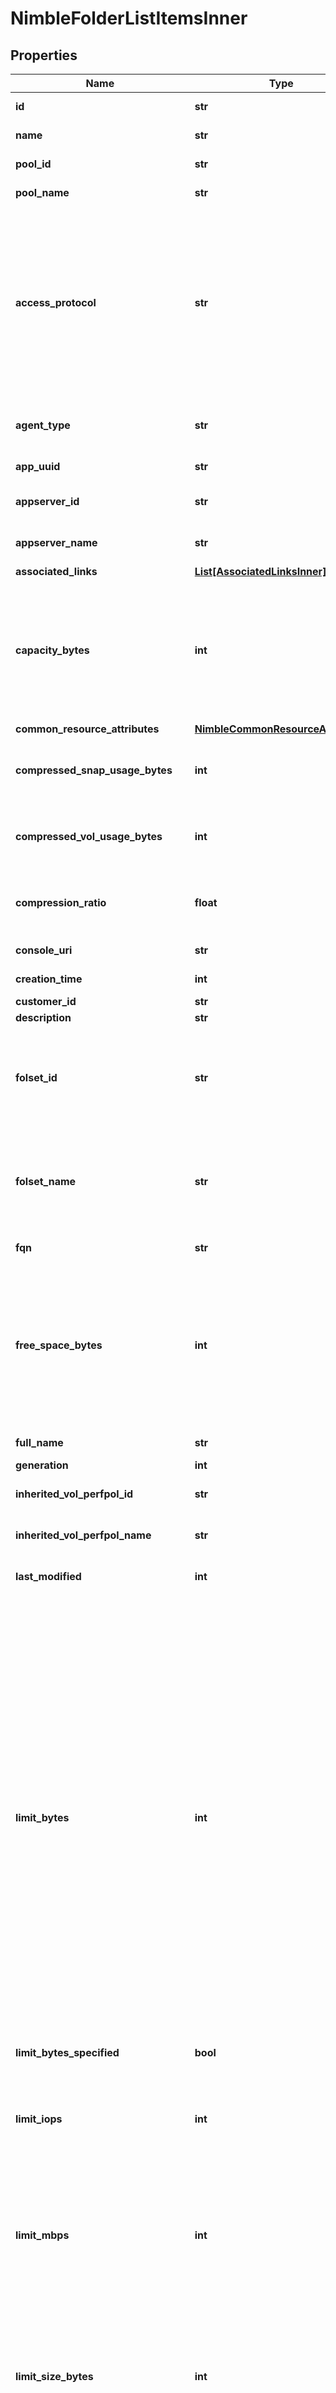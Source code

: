 # NimbleFolderListItemsInner


## Properties

Name | Type | Description | Notes
------------ | ------------- | ------------- | -------------
**id** | **str** | Identifier of the folder. &#x60;Filter&#x60; | [optional] 
**name** | **str** | Name of the folder. &#x60;Filter, Sort&#x60; | [optional] 
**pool_id** | **str** | ID of the pool where the folder resides.&#x60;Filter, Sort&#x60; | [optional] 
**pool_name** | **str** | Name of the pool where the folder resides.&#x60;Filter, Sort&#x60; | [optional] 
**access_protocol** | **str** | Access protocol of the folder. This attribute is used by the VASA Provider to determine the access protocol of the bind request. If not specified in the creation request, it will be the access protocol supported by the group. If the group supports multiple protocols, the default will be Fibre Channel. This field is meaningful only to VVol folder. Possible values: &#39;iscsi&#39;, &#39;fc&#39;. | [optional] 
**agent_type** | **str** | External management agent type. Possible values: &#39;none&#39;, &#39;smis&#39;, &#39;vvol&#39;, &#39;openstack&#39;. | [optional] 
**app_uuid** | **str** | Application identifier of the folder. | [optional] 
**appserver_id** | **str** | Identifier of the application server associated with the folder. | [optional] 
**appserver_name** | **str** | Name of the application server associated with the folder. | [optional] 
**associated_links** | [**List[AssociatedLinksInner]**](AssociatedLinksInner.md) | Associated Links Details | [optional] 
**capacity_bytes** | **int** | Capacity of the folder in bytes. If the folder&#39;s size has a usage limit, capacity_bytes will be the folder&#39;s usage limit. If the folder&#39;s size does not have a usage limit, capacity_bytes will be the pool&#39;s capacity. This field is meaningful only when the usage_valid attribute is true. | [optional] 
**common_resource_attributes** | [**NimbleCommonResourceAttributes**](NimbleCommonResourceAttributes.md) |  | [optional] 
**compressed_snap_usage_bytes** | **int** | Compressed usage of snapshots in the folder. This field is meaningful only when the usage_valid attribute is true. | [optional] 
**compressed_vol_usage_bytes** | **int** | Compressed usage of volumes in the folder. This field is meaningful only when the usage_valid attribute is true. | [optional] 
**compression_ratio** | **float** | Compression savings for the folder expressed as ratio. This field is meaningful only when the usage_valid attribute is true. | [optional] 
**console_uri** | **str** | consoleUri for detailed storage object | [optional] 
**creation_time** | **int** | Time when this folder was created. | [optional] 
**customer_id** | **str** | customerId | [optional] 
**description** | **str** | Text description of folder. | [optional] 
**folset_id** | **str** | Identifier of the folder set associated with the folder. Only VVol folder can be associated with the folder set. The folder and the containing folder set must be associated with the same application server. | [optional] 
**folset_name** | **str** | Name of the folder set associated with the folder. Only VVol folder can be associated with the folder set. The folder and the containing folder set must be associated with the same application server. | [optional] 
**fqn** | **str** | Fully qualified name of folder in the pool. | [optional] 
**free_space_bytes** | **int** | Free space in the folder in bytes. If the folder has a usage limit, free_space_bytes will be the folder&#39;s free space (the folder&#39;s usage limit minus the folder&#39;s space usage). If the folder does not have a usage limit, free_space_bytes will be the pool&#39;s free space. This field is meaningful only when the usage_valid attribute is true. | [optional] 
**full_name** | **str** | Fully qualified name of folder in the group. | [optional] 
**generation** | **int** | generation | [optional] 
**inherited_vol_perfpol_id** | **str** | Identifier of the default performance policy for a newly created volume. | [optional] 
**inherited_vol_perfpol_name** | **str** | Name of the default performance policy for a newly created volume. | [optional] 
**last_modified** | **int** | Identifier of the default performance policy for a newly created volume. | [optional] 
**limit_bytes** | **int** | Folder limit size in bytes. By default, a folder (except SMIS and VVol types) does not have a limit. If limit_bytes is not specified when a folder is created, or if limit_bytes is set to the largest possible 64-bit signed integer (9223372036854775807), then the folder has no limit. Otherwise, a limit smaller than the capacity of the pool can be set. On output, if the folder has a limit, the limit_bytes_specified attribute will be true and limit_bytes will be the limit. If the folder does not have a limit, the limit_bytes_specified attribute will be false and limit_bytes will be interpreted based on the value of the usage_valid attribute. If the usage_valid attribute is true, limits_byte will be the capacity of the pool. Otherwise, limits_bytes is not meaningful and can be null. SMIS and VVol folders require a size limit. This attribute is superseded by limit_size_bytes. | [optional] 
**limit_bytes_specified** | **bool** | Indicates whether the folder has a limit. | [optional] 
**limit_iops** | **int** | IOPS limit for this folder. If limit_iops is not specified when a folder is created, or if limit_iops is set to -1, then the folder has no IOPS limit. IOPS limit should be in range [256, 4294967294] or -1 for unlimited. | [optional] 
**limit_mbps** | **int** | Throughput limit for this folder in MB/s. If limit_mbps is not specified when a folder is created, or if limit_mbps is set to -1, then the folder has no throughput limit. MBPS limit should be in range [1, 4294967294] or -1 for unlimited. | [optional] 
**limit_size_bytes** | **int** | Folder size limit in bytes. If limit_size_bytes is not specified when a folder is created, or if limit_size_bytes is set to -1, then the folder has no limit. Otherwise, a limit smaller than the capacity of the pool can be set. Folders with an agent_type of &#39;smis&#39; or &#39;vvol&#39; must have a size limit. | [optional] 
**num_snapcolls** | **int** | Number of snapshot collections inside the folder. This attribute is deprecated and has no meaningful value. | [optional] 
**num_snaps** | **int** | Number of snapshots inside the folder. This attribute is deprecated and has no meaningful value. | [optional] 
**overdraft_limit_pct** | **int** | Amount of space to consider as overdraft range for this folder as a percentage of folder used limit. Valid values are from 0% - 200%. This is the limit above the folder usage limit beyond which enforcement action(volume offline/non-writable) is issued. | [optional] 
**provisioned_bytes** | **int** | Sum of provisioned size of volumes in the folder. | [optional] 
**provisioned_limit_size_bytes** | **int** | Limit on the provisioned size of volumes in a folder. If provisioned_limit_size_bytes is not specified when a folder is created, or if provisioned_limit_size_bytes is set to -1, then the folder has no provisioned size limit. | [optional] 
**resource_uri** | **str** | Link to the object URI | [optional] 
**search_name** | **str** | Name of folder used for object search. | [optional] 
**snap_compression_ratio** | **float** | Identifier of the default performance policy for a newly created volume. | [optional] 
**tenant_id** | **str** | Tenant ID of the folder. This is used to determine what tenant context the folder belongs to. | [optional] 
**type** | **str** | type | [optional] 
**uncompressed_snap_usage_bytes** | **int** | Uncompressed usage of snapshots in the folder. This field is meaningful only when the usage_valid attribute is true. | [optional] 
**uncompressed_vol_usage_bytes** | **int** | Uncompressed usage of volumes in the folder. This field is meaningful only when the usage_valid attribute is true. | [optional] 
**unused_reserve_bytes** | **int** | Unused reserve of volumes in the folder in bytes. This field is meaningful only when the usage_valid attribute is true. | [optional] 
**unused_snap_reserve_bytes** | **int** | Unused reserve of snapshots of volumes in the folder in bytes. This field is meaningful only when the usage_valid attribute is true. | [optional] 
**usage_bytes** | **int** | Sum of mapped usage and snapshot uncompressed usage of volumes in the folder. | [optional] 
**usage_valid** | **bool** | Indicate whether the space usage attributes of folder are valid. | [optional] 
**vol_compression_ratio** | **float** | Compression ratio of volumes in the folder. This field is meaningful only when the usage_valid attribute is true. | [optional] 
**volume_list** | [**List[NimbleVolumeSummary]**](NimbleVolumeSummary.md) | List of volumes contained by the folder. | [optional] 
**volume_mapped_bytes** | **int** | Sum of mapped usage of volumes in the folder. | [optional] 

## Example

```python
from dscc.models.nimble_folder_list_items_inner import NimbleFolderListItemsInner

# TODO update the JSON string below
json = "{}"
# create an instance of NimbleFolderListItemsInner from a JSON string
nimble_folder_list_items_inner_instance = NimbleFolderListItemsInner.from_json(json)
# print the JSON string representation of the object
print(NimbleFolderListItemsInner.to_json())

# convert the object into a dict
nimble_folder_list_items_inner_dict = nimble_folder_list_items_inner_instance.to_dict()
# create an instance of NimbleFolderListItemsInner from a dict
nimble_folder_list_items_inner_from_dict = NimbleFolderListItemsInner.from_dict(nimble_folder_list_items_inner_dict)
```
[[Back to Model list]](../README.md#documentation-for-models) [[Back to API list]](../README.md#documentation-for-api-endpoints) [[Back to README]](../README.md)


